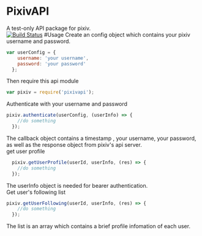 # PixivAPI
A test-only API package for pixiv.  
[![Build Status](https://travis-ci.org/imi415/PixivAPI.svg?branch=master)](https://travis-ci.org/imi415/PixivAPI)
#Usage
Create an config object which contains your pixiv username and password.  
```javascript
var userConfig = {
    username: 'your username',
    password: 'your password'
  };
```
Then require this api module  
```javascript
var pixiv = require('pixivapi');
```
Authenticate with your username and password  
```javascript
pixiv.authenticate(userConfig, (userInfo) => {
    //do something
  });
```
The callback object contains a timestamp , your username, your password, as well as the response object from pixiv's api server.  
get user profile  
```javascript
  pixiv.getUserProfile(userId, userInfo, (res) => {
    //do something
  });
```
The userInfo object is needed for bearer authentication.  
Get user's following list  
```javascript
pixiv.getUserFollowing(userId, userInfo, (res) => {
    //do something
  });
```
The list is an array which contains a brief profile infomation of each user.
